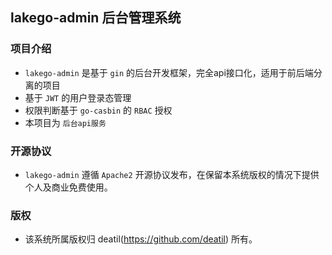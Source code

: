 ## lakego-admin 后台管理系统


### 项目介绍

*  `lakego-admin` 是基于 `gin` 的后台开发框架，完全api接口化，适用于前后端分离的项目
*  基于 `JWT` 的用户登录态管理
*  权限判断基于 `go-casbin` 的 `RBAC` 授权
*  本项目为 `后台api服务`


### 开源协议

*  `lakego-admin` 遵循 `Apache2` 开源协议发布，在保留本系统版权的情况下提供个人及商业免费使用。


### 版权

*  该系统所属版权归 deatil(https://github.com/deatil) 所有。
